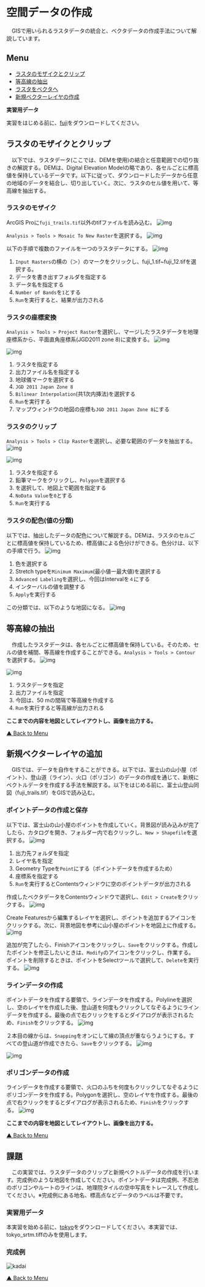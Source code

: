 # 空間データの作成
　GISで用いられるラスタデータの統合と、ベクタデータの作成手法について解説しています。

**Menu**
---------
* [ラスタのモザイクとクリップ](#ラスタのモザイクとクリップ)
* [等高線の抽出](#等高線の抽出)
* [ラスタをベクタへ](#ラスタをベクタへ)
* [新規ベクターレイヤの作成](#新規ベクタの作成)


**実習用データ**

実習をはじめる前に、[fuji]をダウンロードしてください。

[fuji]:https://github.com/gis-oer/datasets/raw/master/fuji.zip


## ラスタのモザイクとクリップ
　以下では、ラスタデータ(ここでは、DEMを使用)の結合と任意範囲での切り抜きの解説する。DEMは、Digital Elevation Modelの略であり、各セルごとに標高値を保持しているデータです。以下に従って、ダウンロードしたデータから任意の地域のデータを結合し、切り出していく。次に、ラスタのセル値を用いて、等高線を抽出する。

### ラスタのモザイク
ArcGIS Proに`fuji_trails.tif`以外のtifファイルを読み込む。
![img](./img/5-1.png)

`Analysis > Tools > Mosaic To New Raster`を選択する。
![img](./img/5-2.png)

以下の手順で複数のファイルを一つのラスタデータにする。
![img](./img/5-3.png)

1. `Input Rasters`の横の（＞）のマークをクリックし、fuji_1.tif~fuji_12.tifを選択する。
2. データを書き出すフォルダを指定する
3. データ名を指定する
4. `Number of Bands`を`1`とする
5. `Run`を実行すると、結果が出力される

### ラスタの座標変換
`Analysis > Tools > Project Raster`を選択し、マージしたラスタデータを地理座標系から、平面直角座標系(JGD2011 zone 8)に変換する。
![img](./img/5-4.png)

![img](./img/5-5.png)
1. ラスタを指定する
2. 出力ファイル名を指定する
3. 地球儀マークを選択する
4. `JGD 2011 Japan Zone 8`
5. `Bilinear Interpolation`(共1次内挿法)を選択する
6. `Run`を実行する
7. マップウィンドウの地図の座標も`JGD 2011 Japan Zone 8`にする

### ラスタのクリップ
`Analysis > Tools > Clip Raster`を選択し、必要な範囲のデータを抽出する。
![img](./img/5-6.png)

![img](./img/5-7.png)
1. ラスタを指定する
2. 鉛筆マークをクリックし、`Polygon`を選択する
3. を選択して、地図上で範囲を指定する
4. `NoData Value`を`0`とする
5. `Run`を実行する

### ラスタの配色(値の分類)
以下では、抽出したデータの配色について解説する。DEMは、ラスタのセルごとに標高値を保持しているため、標高値による色分けができる。色分けは、以下の手順で行う。
![img](./img/5-8.png)

1. 色を選択する
2. Stretch typeを`Minimum Maximum`(最小値ー最大値)を選択する
3. `Advanced Labeling`を選択し、今回はIntervalを`４`にする
4. インターバルの値を調整する
5. `Apply`を実行する

この分類では、以下のような地図になる。
![img](./img/5-9.png)

## 等高線の抽出
　作成したラスタデータは、各セルごとに標高値を保持している。そのため、セルの値を補間、等高線を作成することができる。`Analysis > Tools > Contour`を選択する。
![img](./img/5-10.png)

![img](./img/5-11.png)

1. ラスタデータを指定
2. 出力ファイルを指定
3. 今回は、50 mの間隔で等高線を作成する
4. `Run`を実行すると等高線が出力される


**ここまでの内容を地図としてレイアウトし、画像を出力する。**

[▲ Back to Menu]


## 新規ベクターレイヤの追加
　GISでは、データを自作をすることができる。以下では、富士山の山小屋（ポイント）、登山道（ライン）、火口（ポリゴン）のデータの作成を通じて、新規にベクトルデータを作成する手法を解説する。以下をはじめる前に、富士山登山同図（fuji_trails.tif）をGISで読み込む。

### ポイントデータの作成と保存
以下では、富士山の山小屋のポイントを作成していく。背景図が読み込みが完了したら、カタログを開き、フォルダー内で右クリックし、`New > Shapefile`を選択する。
![img](./img/5-12.png)

1. 出力先フォルダを指定
2. レイヤ名を指定
3. Geometry Typeを`Point`にする（ポイントデータを作成するため）
4. 座標系を指定する
5. `Run`を実行するとContentsウィンドウに空のポイントデータが出力される

作成したベクタデータをContentsウィンドウで選択し、`Edit > Create`をクリックする。
![img](./img/5-13.png)

Create Featuresから編集するレイヤを選択し、ポイントを追加するアイコンをクリックする。次に、背景地図を参考に山小屋のポイントを地図上に作成する。
![img](./img/5-14.png)

追加が完了したら、Finishアイコンをクリックし、`Save`をクリックする。作成したポイントを修正したいときは、`Modify`のアイコンをクリックし、作業する。ポイントを削除するときは、ポイントをSelectツールで選択して、`Delete`を実行する。
![img](./img/5-15.png)

### ラインデータの作成
ポイントデータを作成する要領で、ラインデータを作成する。Polylineを選択し、空のレイヤを作成した後、登山道を何度もクリックしてなぞるようにラインデータを作成する。最後の点で右クリックをするとダイアログが表示されるため、`Finish`をクリックする。
![img](./img/5-16.png)

２本目の線からは、`Snapping`をオンにして線の頂点が重ならうようにする。すべての登山道が作成できたら、`Save`をクリックする。
![img](./img/5-17.png)

![img](./img/5-18.png)

### ポリゴンデータの作成
ラインデータを作成する要領で、火口のふちを何度もクリックしてなぞるようにポリゴンデータを作成する。Polygonを選択し、空のレイヤを作成する。最後の点で右クリックをするとダイアログが表示されるため、`Finish`をクリックする。
![img](./img/5-19.png)


**ここまでの内容を地図としてレイアウトし、画像を出力する。**

[▲ Back to Menu]

## 課題
　この実習では、ラスタデータのクリップと新規ベクトルデータの作成を行います。完成例のような地図を作成してください。ポイントデータは完成例、不忍池のポリゴンやルートのラインは、地理院タイルの空中写真をトレースして作成してください。※完成例にある地名、標高点などデータのラベルは不要です。

### 実習用データ
本実習を始める前に、[tokyo]をダウンロードしてください。本実習では、tokyo_srtm.tiffのみを使用します。

[tokyo]:https://github.com/gis-oer/datasets/raw/master/s/tokyo_s.zip

### 完成例
![kadai](./img/t10.png)


[▲ Back to Menu]


[▲ Back to Menu]:./5.md#Menu